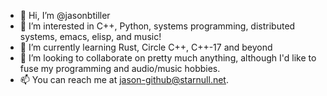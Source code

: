 - 👋 Hi, I’m @jasonbtiller
- 👀 I’m interested in C++, Python, systems programming, distributed systems, emacs, elisp, and music!
- 🌱 I’m currently learning Rust, Circle C++, C++-17 and beyond
- 💞️ I’m looking to collaborate on pretty much anything, although I'd like to fuse my programming and audio/music hobbies.
- 📫 You can reach me at jason-github@starnull.net.

<!---
jasonbtiller/jasonbtiller is a ✨ special ✨ repository because its `README.md` (this file) appears on your GitHub profile.
You can click the Preview link to take a look at your changes.
--->
